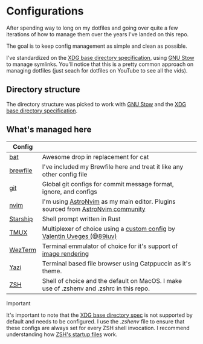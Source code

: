 # Configurations

After spending way to long on my dotfiles and going over quite a few iterations of how to manage them over the years
I've landed on this repo.

The goal is to keep config management as simple and clean as possible.

I've standardized on the [XDG base directory specification][xdg-base-dir-spec], using [GNU Stow][gnu-stow] to manage symlinks. You'll
notice that this is a pretty common approach on managing dotfiles (just seach for dotfiles on YouTube to see all the vids).

## Directory structure

The directory structure was picked to work with [GNU Stow][gnu-stow] and the [XDG base directory specification][xdg-base-dir-spec].

## What's managed here

| Config                      |                                                                                                                     |
| --------------------------- | ------------------------------------------------------------------------------------------------------------------- |
| [bat][bat]                  | Awesome drop in replacement for cat                                                                                 |
| [brewfile][brewfiles]       | I've included my Brewfile here and treat it like any other config file                                              |
| [git][git-config-files]     | Global git configs for commit message format, ignore, and configs                                                   |
| [nvim][astronvim]           | I'm using [AstroNvim][astronvim] as my main editor. Plugins sourced from [AstroNvim community][astronvim-community] |
| [Starship][starship-prompt] | Shell prompt written in Rust                                                                                        |
| [TMUX][tmux]                | Multiplexer of choice using a [custom config][tmux-catppuccin-config] by [Valentin Uveges (@89iuv)][89iuv]          |
| [WezTerm][wezterm]          | Terminal emmulator of choice for it's support of [image rendering][wez-term-img]                                    |
| [Yazi][yazi]                | Terminal based file browser using Catppuccin as it's theme.                                                         |
| [ZSH][zsh]                  | Shell of choice and the default on MacOS. I make use of .zshenv and .zshrc in this repo.                            |

> [!IMPORTANT]
> It's important to note that the [XDG base directory spec][xdg-base-dir-spec] is not supported by default and needs to be configured.
> I use the _.zshenv_ file to ensure that these configs are always set for every ZSH shell invocation.
> I recommend understanding how [ZSH's startup files][zsh-startup-files] work.

[xdg-base-dir-spec]: https://specifications.freedesktop.org/basedir-spec/basedir-spec-latest.html
[gnu-stow]: https://www.gnu.org/software/stow/
[tmux-catppuccin-config]: https://github.com/catppuccin/tmux/discussions/317#discussioncomment-11064512
[89iuv]: https://github.com/89iuv
[zsh-startup-files]: https://zsh.sourceforge.io/Intro/intro_3.html
[wezterm]: https://wezfurlong.org/wezterm/
[wez-term-img]: https://wezfurlong.org/wezterm/imgcat.html
[yazi]: https://yazi-rs.github.io
[tmux]: https://github.com/tmux/tmux/wiki
[astronvim]: https://astronvim.com
[starship-prompt]: https://starship.rs
[bat]: https://github.com/sharkdp/bat
[brewfiles]: https://github.com/Homebrew/homebrew-bundle
[git-config-files]: https://git-scm.com/docs/git-config#SCOPES
[zsh]: https://zsh.sourceforge.io
[astronvim-community]: https://astronvim.github.io/astrocommunity/
